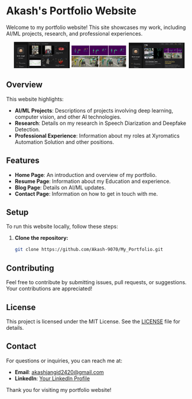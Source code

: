 # Akash's Portfolio Website

Welcome to my portfolio website! This site showcases my work, including AI/ML projects, research, and professional experiences.

<div align="center">
    <img src="assets/images/readme_3.png" alt="First_page" width="30%">
    <img src="assets/images/readme_2.png" alt="blog" width="30%">
    <img src="assets/images/readme_1.png" alt="projects" width="30%">
</div>

## Overview

This website highlights:

- **AI/ML Projects**: Descriptions of projects involving deep learning, computer vision, and other AI technologies.
- **Research**: Details on my research in Speech Diarization and Deepfake Detection.
- **Professional Experience**: Information about my roles at Xyromatics Automation Solution and other positions.

## Features

- **Home Page**: An introduction and overview of my portfolio.
- **Resume Page**: Information about my Education and experience.
- **Blog Page**: Details on AI/ML updates.
- **Contact Page**: Information on how to get in touch with me.



## Setup

To run this website locally, follow these steps:

1. **Clone the repository:**

    ```bash
    git clone https://github.com/Akash-9070/My_Portfolio.git
    ```


## Contributing

Feel free to contribute by submitting issues, pull requests, or suggestions. Your contributions are appreciated!

## License

This project is licensed under the MIT License. See the [LICENSE](LICENSE) file for details.

## Contact

For questions or inquiries, you can reach me at:

- **Email**: akashjangid2420@gmail.com
- **LinkedIn**: [Your LinkedIn Profile](https://www.linkedin.com/in/akash-jangid-617134279/)

Thank you for visiting my portfolio website!
